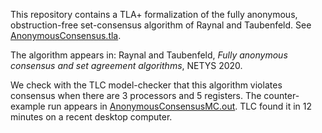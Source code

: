 This repository contains a TLA+ formalization of the fully anonymous, obstruction-free set-consensus algorithm of Raynal and Taubenfeld.
See [AnonymousConsensus.tla](./AnonymousConsensus.tla).

The algorithm appears in: Raynal and Taubenfeld, *Fully anonymous consensus and set agreement algorithms*, NETYS 2020.

We check with the TLC model-checker that this algorithm violates consensus when there are 3 processors and 5 registers.
The counter-example run appears in [AnonymousConsensusMC.out](./AnonymousConsensusMC.out).
TLC found it in 12 minutes on a recent desktop computer.
